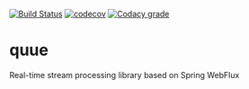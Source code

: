 [![Build Status](https://img.shields.io/github/workflow/status/ivanjermakov/quue/Gradle%20CI)](https://github.com/ivanjermakov/quue/actions?query=workflow%3A%22Gradle+CI%22)
[![codecov](https://codecov.io/gh/ivanjermakov/quue/branch/master/graph/badge.svg)](https://codecov.io/gh/ivanjermakov/quue)
[![Codacy grade](https://img.shields.io/codacy/grade/8b17b541a15c4fd8aa351265458c2dea)](https://app.codacy.com/manual/ivanjermakov/quue/dashboard)

# quue
Real-time stream processing library based on Spring WebFlux
